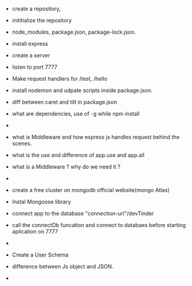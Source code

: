 - create a repository,
- inititialize the repository
- node_modules, package.json, package-lock.json.
- install express
- create a server
- listen to port 7777
- Make request handlers for /test, /hello
- install nodemon and udpate scripts inside package.json.
- diff between caret and tilt in package.json
- what are dependencies, use of -g while npm install
- 

- what is Middleware and how express js handles request behind the scenes.
- what is the use and difference of app.use and app.all 
- what is a Middleware ? why do we need it ?
- 

- create a free cluster on mongodb official website(mongo Atlas)
- Instal Mongoose library
- connect app to the database  "connection-url"/devTinder
- call the connectDb funcation and connect to databaes before starting aplication on 7777
- 
- Create a User Schema
- difference between Js object and JSON.
- 